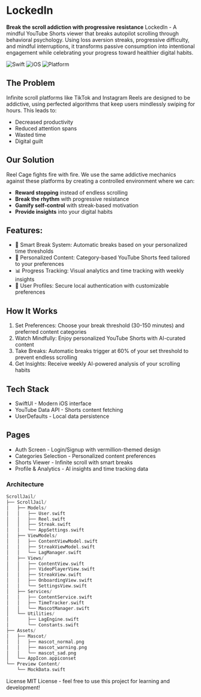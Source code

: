 # LockedIn

**Break the scroll addiction with progressive resistance**
LockedIn - A mindful YouTube Shorts viewer that breaks autopilot scrolling through behavioral psychology. Using loss aversion streaks, progressive difficulty, and mindful interruptions, it transforms passive consumption into intentional engagement while celebrating your progress toward healthier digital habits.

![Swift](https://img.shields.io/badge/Swift-5.0-orange.svg)
![iOS](https://img.shields.io/badge/iOS-15.0+-blue.svg)
![Platform](https://img.shields.io/badge/Platform-iOS-lightgrey.svg)

## The Problem

Infinite scroll platforms like TikTok and Instagram Reels are designed to be addictive, using perfected algorithms that keep users mindlessly swiping for hours. This leads to:
- Decreased productivity
- Reduced attention spans  
- Wasted time
- Digital guilt

## Our Solution
Reel Cage fights fire with fire. We use the same addictive mechanics against these platforms by creating a controlled environment where we can:
- **Reward stopping** instead of endless scrolling
- **Break the rhythm** with progressive resistance
- **Gamify self-control** with streak-based motivation
- **Provide insights** into your digital habits

## Features:
- 🔄 Smart Break System: Automatic breaks based on your personalized time thresholds
- 🎯 Personalized Content: Category-based YouTube Shorts feed tailored to your preferences
- 📊 Progress Tracking: Visual analytics and time tracking with weekly insights
- 🔐 User Profiles: Secure local authentication with customizable preferences

## How It Works
1. Set Preferences: Choose your break threshold (30-150 minutes) and preferred content categories
2. Watch Mindfully: Enjoy personalized YouTube Shorts with AI-curated content
3. Take Breaks: Automatic breaks trigger at 60% of your set threshold to prevent endless scrolling
4. Get Insights: Receive weekly AI-powered analysis of your scrolling habits

## Tech Stack
- SwiftUI - Modern iOS interface
- YouTube Data API - Shorts content fetching
- UserDefaults - Local data persistence

## Pages
- Auth Screen - Login/Signup with vermillion-themed design
- Categories Selection - Personalized content preferences
- Shorts Viewer - Infinite scroll with smart breaks
- Profile & Analytics - AI insights and time tracking data

### Architecture
```swift
ScrollJail/
├── ScrollJail/
│   ├── Models/
│   │   ├── User.swift
│   │   ├── Reel.swift
│   │   ├── Streak.swift
│   │   └── AppSettings.swift
│   ├── ViewModels/
│   │   ├── ContentViewModel.swift
│   │   ├── StreakViewModel.swift
│   │   └── LagManager.swift
│   ├── Views/
│   │   ├── ContentView.swift
│   │   ├── VideoPlayerView.swift
│   │   ├── StreakView.swift
│   │   ├── OnboardingView.swift
│   │   └── SettingsView.swift
│   ├── Services/
│   │   ├── ContentService.swift
│   │   ├── TimeTracker.swift
│   │   └── MascotManager.swift
│   └── Utilities/
│       ├── LagEngine.swift
│       └── Constants.swift
├── Assets/
│   ├── Mascot/
│   │   ├── mascot_normal.png
│   │   ├── mascot_warning.png
│   │   └── mascot_sad.png
│   └── AppIcon.appiconset
└── Preview Content/
    └── MockData.swift
```
License
MIT License - feel free to use this project for learning and development!
